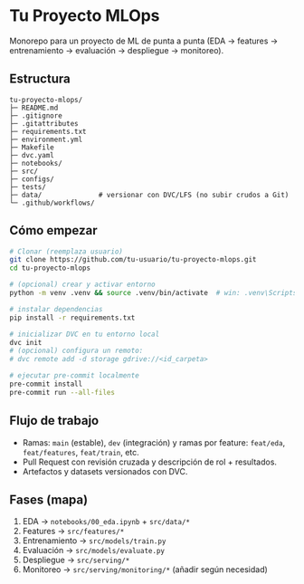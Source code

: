 # Tu Proyecto MLOps

Monorepo para un proyecto de ML de punta a punta (EDA → features → entrenamiento → evaluación → despliegue → monitoreo).

## Estructura
```
tu-proyecto-mlops/
├─ README.md
├─ .gitignore
├─ .gitattributes
├─ requirements.txt
├─ environment.yml
├─ Makefile
├─ dvc.yaml
├─ notebooks/
├─ src/
├─ configs/
├─ tests/
├─ data/              # versionar con DVC/LFS (no subir crudos a Git)
└─ .github/workflows/
```

## Cómo empezar
```bash
# Clonar (reemplaza usuario)
git clone https://github.com/tu-usuario/tu-proyecto-mlops.git
cd tu-proyecto-mlops

# (opcional) crear y activar entorno
python -m venv .venv && source .venv/bin/activate  # win: .venv\Scripts\activate

# instalar dependencias
pip install -r requirements.txt

# inicializar DVC en tu entorno local
dvc init
# (opcional) configura un remoto:
# dvc remote add -d storage gdrive://<id_carpeta>

# ejecutar pre-commit localmente
pre-commit install
pre-commit run --all-files
```

## Flujo de trabajo
- Ramas: `main` (estable), `dev` (integración) y ramas por feature: `feat/eda`, `feat/features`, `feat/train`, etc.
- Pull Request con revisión cruzada y descripción de rol + resultados.
- Artefactos y datasets versionados con DVC.

## Fases (mapa)
1. EDA → `notebooks/00_eda.ipynb` + `src/data/*`
2. Features → `src/features/*`
3. Entrenamiento → `src/models/train.py`
4. Evaluación → `src/models/evaluate.py`
5. Despliegue → `src/serving/*`
6. Monitoreo → `src/serving/monitoring/*` (añadir según necesidad)
